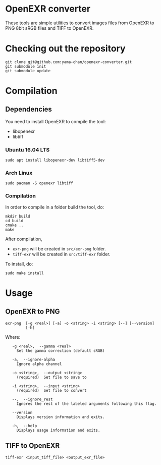 OpenEXR converter
=================

These tools are simple utilities to convert images files from OpenEXR to PNG 8bit sRGB files and TIFF to OpenEXR.

Checking out the repository
===========================

```
git clone git@github.com:yama-chan/openexr-converter.git
git submodule init
git submodule update
```

Compilation
===========

Dependencies
------------
You need to install OpenEXR to compile the tool:
* libopenexr
* libtiff

### Ubuntu 16.04 LTS

```
sudo apt install libopenexr-dev libtiff5-dev
```

### Arch Linux

```
sudo pacman -S openexr libtiff
```

### Compilation
In order to compile in a folder build the tool, do:

```
mkdir build
cd build
cmake ..
make
```

After compilation,
* `exr-png` will be created in `src/exr-png` folder.
* `tiff-exr` will be created in `src/tiff-exr` folder.

To install, do:

```
sudo make install
```

Usage
=====

OpenEXR to PNG
--------------

```
exr-png  [-g <real>] [-a] -o <string> -i <string> [--] [--version]
		 [-h]
```

Where: 

```
   -g <real>,  --gamma <real>
     Set the gamma correction (default sRGB)

   -a,  --ignore-alpha
     Ignore alpha channel

   -o <string>,  --output <string>
     (required)  Set file to save to

   -i <string>,  --input <string>
     (required)  Set file to convert

   --,  --ignore_rest
     Ignores the rest of the labeled arguments following this flag.

   --version
     Displays version information and exits.

   -h,  --help
     Displays usage information and exits.
```


TIFF to OpenEXR
---------------

```
tiff-exr <input_tiff_file> <output_exr_file>
```